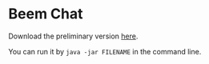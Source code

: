 # Beem Chat
Download the preliminary version [here](https://drive.google.com/open?id=1XdkQXeKxBrH3ohq5BjYW4blO2XxBkcIv).

You can run it by `java -jar FILENAME` in the command line.
